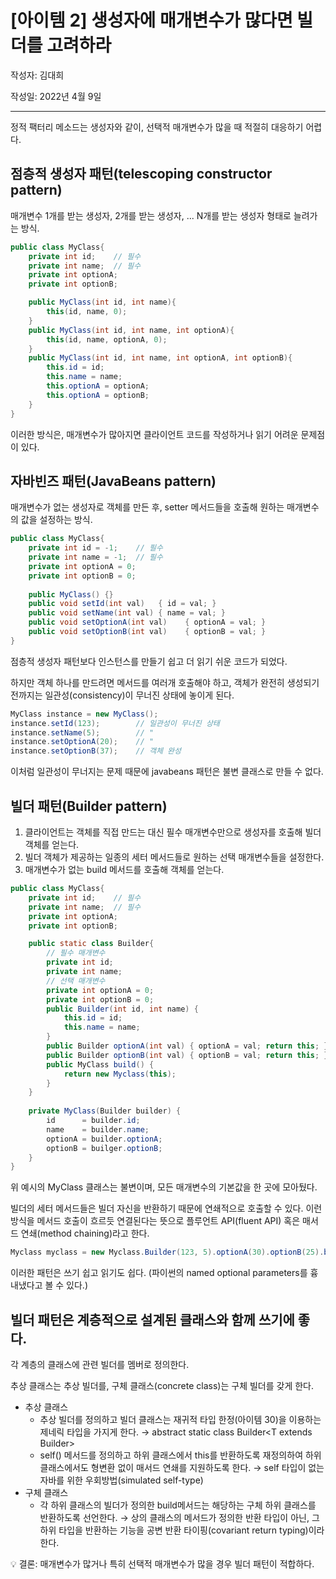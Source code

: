 # [아이템 2] 생성자에 매개변수가 많다면 빌더를 고려하라

작성자: 김대희

작성일: 2022년 4월 9일

---

정적 팩터리 메소드는 생성자와 같이, 선택적 매개변수가 많을 때 적절히 대응하기 어렵다.

## 점층적 생성자 패턴(telescoping constructor pattern)

매개변수 1개를 받는 생성자, 2개를 받는 생성자, ... N개를 받는 생성자 형태로 늘려가는 방식.

```java
public class MyClass{
	private int id;    // 필수
	private int name;  // 필수
	private int optionA;
	private int optionB;

	public MyClass(int id, int name){
		this(id, name, 0);
	}
	public MyClass(int id, int name, int optionA){
		this(id, name, optionA, 0);
	}
	public MyClass(int id, int name, int optionA, int optionB){
		this.id = id;
		this.name = name;
		this.optionA = optionA;
		this.optionA = optionB;
	}
}
```

이러한 방식은, 매개변수가 많아지면 클라이언트 코드를 작성하거나 읽기 어려운 문제점이 있다.

## 자바빈즈 패턴(JavaBeans pattern)

매개변수가 없는 생성자로 객체를 만든 후, setter 메서드들을 호출해 원하는 매개변수의 값을 설정하는 방식.

```java
public class MyClass{
	private int id = -1;    // 필수
	private int name = -1;  // 필수
	private int optionA = 0;
	private int optionB = 0;
	
	public MyClass() {}
	public void setId(int val)   { id = val; }
	public void setName(int val) { name = val; }
	public void setOptionA(int val)    { optionA = val; }
	public void setOptionB(int val)    { optionB = val; }
}
```

점층적 생성자 패턴보다 인스턴스를 만들기 쉽고 더 읽기 쉬운 코드가 되었다.

하지만 객체 하나를 만드려면 메서드를 여러개 호출해야 하고, 객체가 완전히 생성되기 전까지는 일관성(consistency)이 무너진 상태에 놓이게 된다.

```java
MyClass instance = new MyClass();
instance.setId(123);        // 일관성이 무너진 상태
instance.setName(5);        // "
instance.setOptionA(20);    // "
instance.setOptionB(37);    // 객체 완성
```

이처럼 일관성이 무너지는 문제 때문에 javabeans 패턴은 불변 클래스로 만들 수 없다.

## 빌더 패턴(Builder pattern)

1. 클라이언트는 객체를 직접 만드는 대신 필수 매개변수만으로 생성자를 호출해 빌더 객체를 얻는다. 
2. 빌더 객체가 제공하는 일종의 세터 메서드들로 원하는 선택 매개변수들을 설정한다. 
3. 매개변수가 없는 build 메서드를 호출해 객체를 얻는다.

```java
public class MyClass{
	private int id;    // 필수
	private int name;  // 필수
	private int optionA;
	private int optionB;

	public static class Builder{
		// 필수 매개변수
		private int id;
		private int name;
		// 선택 매개변수
		private int optionA = 0;
		private int optionB = 0;
		public Builder(int id, int name) {
			this.id = id;
			this.name = name;
		}
		public Builder optionA(int val) { optionA = val; return this; }
		public Builder optionB(int val) { optionB = val; return this; }
		public MyClass build() {
			return new Myclass(this);
		}
	}
	
	private MyClass(Builder builder) {
		id      = builder.id;
		name    = builder.name;
		optionA = builder.optionA;
		optionB = builger.optionB;
	}
}
```

위 예시의 MyClass 클래스는 불변이며, 모든 매개변수의 기본값을 한 곳에 모아뒀다.

빌더의 세터 메서드들은 빌더 자신을 반환하기 때문에 연쇄적으로 호출할 수 있다. 이런 방식을 메서드 호출이 흐르듯 연결된다는 뜻으로 플루언트 API(fluent API) 혹은 매서드 연쇄(method chaining)라고 한다.

```java
Myclass myclass = new Myclass.Builder(123, 5).optionA(30).optionB(25).build();
```

이러한 패턴은 쓰기 쉽고 읽기도 쉽다. (파이썬의 named optional parameters를 흉내냈다고 볼 수 있다.)

## 빌더 패턴은 계층적으로 설계된 클래스와 함께 쓰기에 좋다.

각 계층의 클래스에 관련 빌더를 멤버로 정의한다.

추상 클래스는 추상 빌더를, 구체 클래스(concrete class)는 구체 빌더를 갖게 한다.

- 추상 클래스
    - 추상 빌더를 정의하고 빌더 클래스는 재귀적 타입 한정(아이템 30)을 이용하는 제네릭 타입을 가지게 한다. → abstract static class Builder<T extends Builder<T>>
    - self() 메서드를 정의하고 하위 클래스에서 this를 반환하도록 재정의하여 하위 클래스에서도 형변환 없이 매서드 연쇄를 지원하도록 한다. → self 타입이 없는 자바를 위한 우회방법(simulated self-type)
- 구체 클래스
    - 각 하위 클래스의 빌더가 정의한 build메서드는 해당하는 구체 하위 클래스를 반환하도록 선언한다. → 상의 클래스의 메서드가 정의한 반환 타입이 아닌, 그 하위 타입을 반환하는 기능을 공변 반환 타이핑(covariant return typing)이라 한다.

<aside>
💡 결론: 매개변수가 많거나 특히 선택적 매개변수가 많을 경우 빌더 패턴이 적합하다.

</aside>